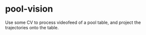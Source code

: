 # pool-vision

Use some CV to process videofeed of a pool table, and project the trajectories onto the table.
